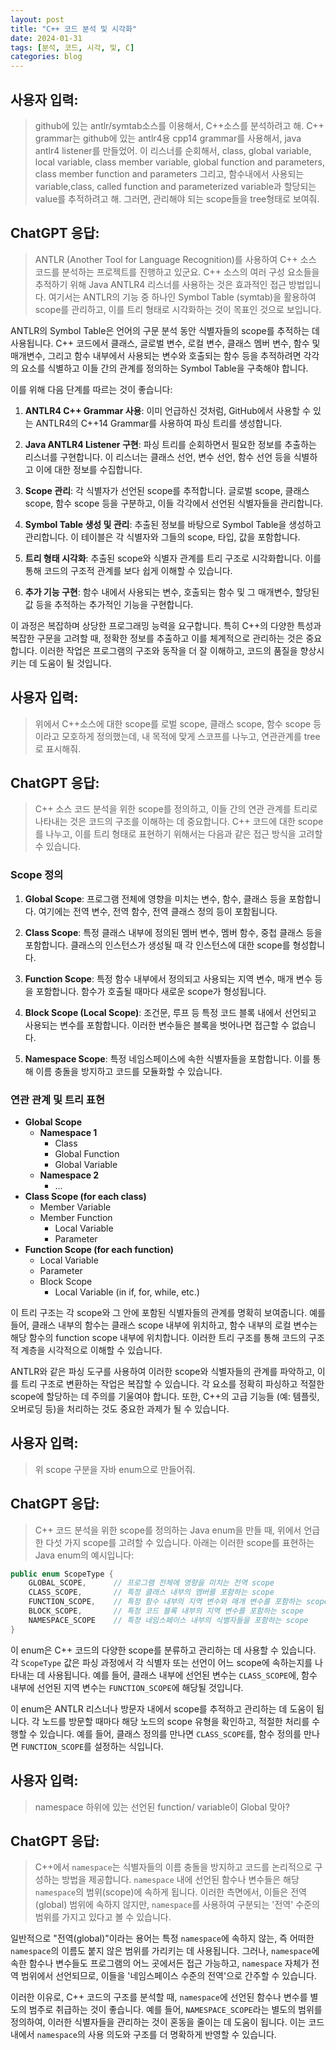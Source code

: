 ```yaml
---
layout: post
title: "C++ 코드 분석 및 시각화"
date: 2024-01-31
tags: [분석, 코드, 시각, 및, C]
categories: blog
---
```


## 사용자 입력:
> github에 있는 antlr/symtab소스를 이용해서, C++소스를 분석하려고 해. C++ grammar는 github에 있는 antlr4용 cpp14 grammar를 사용해서, java antlr4 listener를 만들었어. 이  리스너를 순회해서,   class, global variable, local variable, class member variable, global function and parameters, class member function and parameters 그리고, 함수내에서 사용되는 variable,class, called function and parameterized variable과 할당되는 value를 추적하려고 해.  그러면, 관리해야 되는 scope들을  tree형태로  보여줘.

## ChatGPT 응답:
> ANTLR (Another Tool for Language Recognition)를 사용하여 C++ 소스 코드를 분석하는 프로젝트를 진행하고 있군요. C++ 소스의 여러 구성 요소들을 추적하기 위해 Java ANTLR4 리스너를 사용하는 것은 효과적인 접근 방법입니다. 여기서는 ANTLR의 기능 중 하나인 Symbol Table (symtab)을 활용하여 scope를 관리하고, 이를 트리 형태로 시각화하는 것이 목표인 것으로 보입니다.

ANTLR의 Symbol Table은 언어의 구문 분석 동안 식별자들의 scope를 추적하는 데 사용됩니다. C++ 코드에서 클래스, 글로벌 변수, 로컬 변수, 클래스 멤버 변수, 함수 및 매개변수, 그리고 함수 내부에서 사용되는 변수와 호출되는 함수 등을 추적하려면 각각의 요소를 식별하고 이들 간의 관계를 정의하는 Symbol Table을 구축해야 합니다.

이를 위해 다음 단계를 따르는 것이 좋습니다:

1. **ANTLR4 C++ Grammar 사용**: 이미 언급하신 것처럼, GitHub에서 사용할 수 있는 ANTLR4의 C++14 Grammar를 사용하여 파싱 트리를 생성합니다.

2. **Java ANTLR4 Listener 구현**: 파싱 트리를 순회하면서 필요한 정보를 추출하는 리스너를 구현합니다. 이 리스너는 클래스 선언, 변수 선언, 함수 선언 등을 식별하고 이에 대한 정보를 수집합니다.

3. **Scope 관리**: 각 식별자가 선언된 scope를 추적합니다. 글로벌 scope, 클래스 scope, 함수 scope 등을 구분하고, 이들 각각에서 선언된 식별자들을 관리합니다.

4. **Symbol Table 생성 및 관리**: 추출된 정보를 바탕으로 Symbol Table을 생성하고 관리합니다. 이 테이블은 각 식별자와 그들의 scope, 타입, 값을 포함합니다.

5. **트리 형태 시각화**: 추출된 scope와 식별자 관계를 트리 구조로 시각화합니다. 이를 통해 코드의 구조적 관계를 보다 쉽게 이해할 수 있습니다.

6. **추가 기능 구현**: 함수 내에서 사용되는 변수, 호출되는 함수 및 그 매개변수, 할당된 값 등을 추적하는 추가적인 기능을 구현합니다.

이 과정은 복잡하며 상당한 프로그래밍 능력을 요구합니다. 특히 C++의 다양한 특성과 복잡한 구문을 고려할 때, 정확한 정보를 추출하고 이를 체계적으로 관리하는 것은 중요합니다. 이러한 작업은 프로그램의 구조와 동작을 더 잘 이해하고, 코드의 품질을 향상시키는 데 도움이 될 것입니다.

## 사용자 입력:
> 위에서 C++소스에 대한 scope를 로벌 scope, 클래스 scope, 함수 scope 등이라고 모호하게 정의했는데, 내 목적에 맞게 스코프를 나누고, 연관관계를 tree로 표시해줘.

## ChatGPT 응답:
> C++ 소스 코드 분석을 위한 scope를 정의하고, 이들 간의 연관 관계를 트리로 나타내는 것은 코드의 구조를 이해하는 데 중요합니다. C++ 코드에 대한 scope를 나누고, 이를 트리 형태로 표현하기 위해서는 다음과 같은 접근 방식을 고려할 수 있습니다.

### Scope 정의

1. **Global Scope**: 프로그램 전체에 영향을 미치는 변수, 함수, 클래스 등을 포함합니다. 여기에는 전역 변수, 전역 함수, 전역 클래스 정의 등이 포함됩니다.

2. **Class Scope**: 특정 클래스 내부에 정의된 멤버 변수, 멤버 함수, 중첩 클래스 등을 포함합니다. 클래스의 인스턴스가 생성될 때 각 인스턴스에 대한 scope를 형성합니다.

3. **Function Scope**: 특정 함수 내부에서 정의되고 사용되는 지역 변수, 매개 변수 등을 포함합니다. 함수가 호출될 때마다 새로운 scope가 형성됩니다.

4. **Block Scope (Local Scope)**: 조건문, 루프 등 특정 코드 블록 내에서 선언되고 사용되는 변수를 포함합니다. 이러한 변수들은 블록을 벗어나면 접근할 수 없습니다.

5. **Namespace Scope**: 특정 네임스페이스에 속한 식별자들을 포함합니다. 이를 통해 이름 충돌을 방지하고 코드를 모듈화할 수 있습니다.

### 연관 관계 및 트리 표현

- **Global Scope**
  - **Namespace 1**
    - Class
    - Global Function
    - Global Variable
  - **Namespace 2**
    - ...
- **Class Scope (for each class)**
  - Member Variable
  - Member Function
    - Local Variable
    - Parameter
- **Function Scope (for each function)**
  - Local Variable
  - Parameter
  - Block Scope
    - Local Variable (in if, for, while, etc.)

이 트리 구조는 각 scope와 그 안에 포함된 식별자들의 관계를 명확히 보여줍니다. 예를 들어, 클래스 내부의 함수는 클래스 scope 내부에 위치하고, 함수 내부의 로컬 변수는 해당 함수의 function scope 내부에 위치합니다. 이러한 트리 구조를 통해 코드의 구조적 계층을 시각적으로 이해할 수 있습니다.

ANTLR와 같은 파싱 도구를 사용하여 이러한 scope와 식별자들의 관계를 파악하고, 이를 트리 구조로 변환하는 작업은 복잡할 수 있습니다. 각 요소를 정확히 파싱하고 적절한 scope에 할당하는 데 주의를 기울여야 합니다. 또한, C++의 고급 기능들 (예: 템플릿, 오버로딩 등)을 처리하는 것도 중요한 과제가 될 수 있습니다.

## 사용자 입력:
> 위 scope 구분을 자바 enum으로 만들어줘.

## ChatGPT 응답:
> C++ 코드 분석을 위한 scope를 정의하는 Java enum을 만들 때, 위에서 언급한 다섯 가지 scope를 고려할 수 있습니다. 아래는 이러한 scope를 표현하는 Java enum의 예시입니다:

```java
public enum ScopeType {
    GLOBAL_SCOPE,      // 프로그램 전체에 영향을 미치는 전역 scope
    CLASS_SCOPE,       // 특정 클래스 내부의 멤버를 포함하는 scope
    FUNCTION_SCOPE,    // 특정 함수 내부의 지역 변수와 매개 변수를 포함하는 scope
    BLOCK_SCOPE,       // 특정 코드 블록 내부의 지역 변수를 포함하는 scope
    NAMESPACE_SCOPE    // 특정 네임스페이스 내부의 식별자들을 포함하는 scope
}
```

이 enum은 C++ 코드의 다양한 scope를 분류하고 관리하는 데 사용할 수 있습니다. 각 `ScopeType` 값은 파싱 과정에서 각 식별자 또는 선언이 어느 scope에 속하는지를 나타내는 데 사용됩니다. 예를 들어, 클래스 내부에 선언된 변수는 `CLASS_SCOPE`에, 함수 내부에 선언된 지역 변수는 `FUNCTION_SCOPE`에 해당될 것입니다.

이 enum은 ANTLR 리스너나 방문자 내에서 scope를 추적하고 관리하는 데 도움이 됩니다. 각 노드를 방문할 때마다 해당 노드의 scope 유형을 확인하고, 적절한 처리를 수행할 수 있습니다. 예를 들어, 클래스 정의를 만나면 `CLASS_SCOPE`를, 함수 정의를 만나면 `FUNCTION_SCOPE`를 설정하는 식입니다.

## 사용자 입력:
> namespace 하위에 있는 선언된 function/ variable이 Global 맞아?

## ChatGPT 응답:
> C++에서 `namespace`는 식별자들의 이름 충돌을 방지하고 코드를 논리적으로 구성하는 방법을 제공합니다. `namespace` 내에 선언된 함수나 변수들은 해당 `namespace`의 범위(scope)에 속하게 됩니다. 이러한 측면에서, 이들은 전역(global) 범위에 속하지 않지만, `namespace`를 사용하여 구분되는 '전역' 수준의 범위를 가지고 있다고 볼 수 있습니다.

일반적으로 "전역(global)"이라는 용어는 특정 `namespace`에 속하지 않는, 즉 어떠한 `namespace`의 이름도 붙지 않은 범위를 가리키는 데 사용됩니다. 그러나, `namespace`에 속한 함수나 변수들도 프로그램의 어느 곳에서든 접근 가능하고, `namespace` 자체가 전역 범위에서 선언되므로, 이들을 '네임스페이스 수준의 전역'으로 간주할 수 있습니다.

이러한 이유로, C++ 코드의 구조를 분석할 때, `namespace`에 선언된 함수나 변수를 별도의 범주로 취급하는 것이 좋습니다. 예를 들어, `NAMESPACE_SCOPE`라는 별도의 범위를 정의하여, 이러한 식별자들을 관리하는 것이 혼동을 줄이는 데 도움이 됩니다. 이는 코드 내에서 `namespace`의 사용 의도와 구조를 더 명확하게 반영할 수 있습니다.

